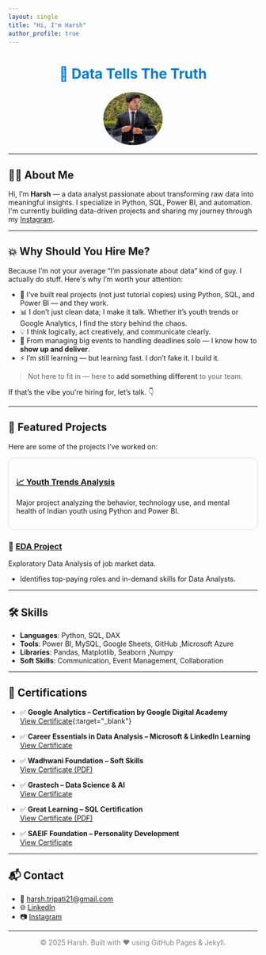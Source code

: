 ```yaml
---
layout: single
title: "Hi, I'm Harsh"
author_profile: true
---
```


<style>
@keyframes fadeInSlideUp {
  0% {
    opacity: 0;
    transform: translateY(30px);
  }
  100% {
    opacity: 1;
    transform: translateY(0);
  }
}

.animated-heading {
  font-size: 28px;
  font-weight: bold;
  color: #007acc;
  animation: fadeInSlideUp 1.2s ease-out forwards;
  text-align: center;
  margin-bottom: 20px;
}
</style>

<h2 class="animated-heading">📢 Data Tells The Truth</h2>


<p align="center">
  <img src="https://raw.githubusercontent.com/harsh-bca/portfolio-assets/main/github_profile_pic.jpg" alt="Harsh Profile Pic" style="width: 120px; border-radius: 50%;" />
</p>


---

## 👨‍💻 About Me

Hi, I’m **Harsh** — a data analyst passionate about transforming raw data into meaningful insights. I specialize in Python, SQL, Power BI, and automation. I'm currently building data-driven projects and sharing my journey through my [Instagram](https://instagram.com/harsh._diaries).

---

## 💥 Why Should You Hire Me?

Because I’m not your average “I’m passionate about data” kind of guy. I actually do stuff. Here's why I’m worth your attention:

- 🔧 I’ve built real projects (not just tutorial copies) using Python, SQL, and Power BI — and they work.
- 📊 I don’t just clean data; I make it talk. Whether it’s youth trends or Google Analytics, I find the story behind the chaos.
- 💡 I think logically, act creatively, and communicate clearly.
- 🎤 From managing big events to handling deadlines solo — I know how to **show up and deliver**.
- ⚡ I’m still learning — but learning fast. I don’t fake it. I build it.

> Not here to fit in — here to **add something different** to your team.

If that’s the vibe you're hiring for, let’s talk. 👇

---

## 💼 Featured Projects

Here are some of the projects I’ve worked on:

<div style="border:1px solid #ddd; padding:15px; border-radius:10px; margin-bottom:10px;">
  <h3><a href="https://github.com/harsh-bca/youth-trends-analysis">📈 Youth Trends Analysis</a></h3>
  <p>Major project analyzing the behavior, technology use, and mental health of Indian youth using Python and Power BI.</p>
</div>

### 🔹 [EDA Project](https://github.com/harsh-bca/EDA-Project)
Exploratory Data Analysis of job market data.  
- Identifies top-paying roles and in-demand skills for Data Analysts.


---

## 🛠️ Skills

- **Languages**: Python, SQL, DAX  
- **Tools**: Power BI, MySQL, Google Sheets, GitHub ,Microsoft Azure
- **Libraries**: Pandas, Matplotlib, Seaborn ,Numpy 
- **Soft Skills**: Communication, Event Management, Collaboration

---

## 🧾 Certifications

- ✅ **Google Analytics – Certification by Google Digital Academy**  
  [View Certificate](https://github.com/harsh-bca/portfolio-assets/blob/main/google%20analytics%20certificate_page-0001.jpg?raw=true){:target="_blank"}

    
- ✅ **Career Essentials in Data Analysis – Microsoft & LinkedIn Learning**  
  [View Certificate](https://github.com/harsh-bca/portfolio-assets/blob/main/CertificateOfCompletion_Career%20Essentials%20in%20Data%20Analysis%20by%20Microsoft%20and%20LinkedIn_page-0001.jpg?raw=true)

-  ✅ **Wadhwani Foundation – Soft Skills**  
  [View Certificate (PDF)](https://github.com/harsh-bca/portfolio-assets/blob/main/wadhwani%20foundation%20certificate%20.pdf)
  
- ✅ **Grastech – Data Science & AI**  
  [View Certificate](https://raw.githubusercontent.com/harsh-bca/portfolio-assets/main/grastech%20certificate.jpg)
  
- ✅ **Great Learning – SQL Certification**  
  [View Certificate (PDF)](https://github.com/harsh-bca/portfolio-assets/blob/main/SQL%20certification%20.pdf)
  
- ✅ **SAEIF Foundation – Personality Development**  
  [View Certificate](https://raw.githubusercontent.com/harsh-bca/portfolio-assets/main/SAEIF%20CERTIFICATE.jpg)



---

## 📬 Contact

- 📧 [harsh.tripati21@gmail.com](mailto:harsh.tripati21@gmail.com) 
- 🌐 [LinkedIn](https://www.linkedin.com/in/harsh-tripathi-64376333a/)  
- 📷 [Instagram](https://instagram.com/harsh._diaries)  

---

<p align="center" style="color: gray; font-size: 14px;">
  © 2025 Harsh. Built with ❤️ using GitHub Pages & Jekyll.
</p>
